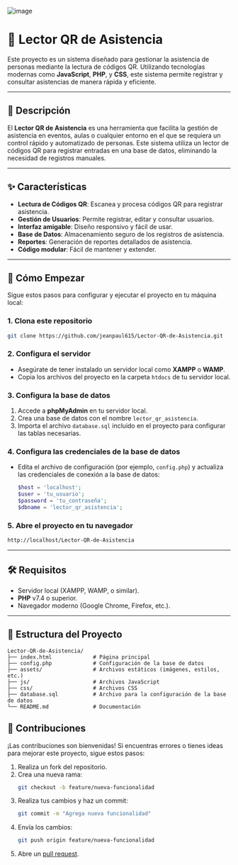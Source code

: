 ![image](https://github.com/user-attachments/assets/b1bbd41b-e990-472f-9a8a-977446fb77c2)

# 📸 Lector QR de Asistencia

Este proyecto es un sistema diseñado para gestionar la asistencia de personas mediante la lectura de códigos QR. Utilizando tecnologías modernas como **JavaScript**, **PHP**, y **CSS**, este sistema permite registrar y consultar asistencias de manera rápida y eficiente.

---

## 🌟 **Descripción**

El **Lector QR de Asistencia** es una herramienta que facilita la gestión de asistencia en eventos, aulas o cualquier entorno en el que se requiera un control rápido y automatizado de personas. Este sistema utiliza un lector de códigos QR para registrar entradas en una base de datos, eliminando la necesidad de registros manuales.

---

## ✨ **Características**

- **Lectura de Códigos QR**: Escanea y procesa códigos QR para registrar asistencia.
- **Gestión de Usuarios**: Permite registrar, editar y consultar usuarios.
- **Interfaz amigable**: Diseño responsivo y fácil de usar.
- **Base de Datos**: Almacenamiento seguro de los registros de asistencia.
- **Reportes**: Generación de reportes detallados de asistencia.
- **Código modular**: Fácil de mantener y extender.

---

## 🚀 **Cómo Empezar**

Sigue estos pasos para configurar y ejecutar el proyecto en tu máquina local:

### 1. **Clona este repositorio**

   ```bash
   git clone https://github.com/jeanpaul615/Lector-QR-de-Asistencia.git
   ```

### 2. **Configura el servidor**

- Asegúrate de tener instalado un servidor local como **XAMPP** o **WAMP**.
- Copia los archivos del proyecto en la carpeta `htdocs` de tu servidor local.

### 3. **Configura la base de datos**

1. Accede a **phpMyAdmin** en tu servidor local.
2. Crea una base de datos con el nombre `lector_qr_asistencia`.
3. Importa el archivo `database.sql` incluido en el proyecto para configurar las tablas necesarias.

### 4. **Configura las credenciales de la base de datos**

- Edita el archivo de configuración (por ejemplo, `config.php`) y actualiza las credenciales de conexión a la base de datos:

   ```php
   $host = 'localhost';
   $user = 'tu_usuario';
   $password = 'tu_contraseña';
   $dbname = 'lector_qr_asistencia';
   ```

### 5. **Abre el proyecto en tu navegador**

   ```bash
   http://localhost/Lector-QR-de-Asistencia
   ```

---

## 🛠️ **Requisitos**

- Servidor local (XAMPP, WAMP, o similar).
- **PHP** v7.4 o superior.
- Navegador moderno (Google Chrome, Firefox, etc.).

---

## 📂 **Estructura del Proyecto**

```
Lector-QR-de-Asistencia/
├── index.html             # Página principal
├── config.php             # Configuración de la base de datos
├── assets/                # Archivos estáticos (imágenes, estilos, etc.)
├── js/                    # Archivos JavaScript
├── css/                   # Archivos CSS
├── database.sql           # Archivo para la configuración de la base de datos
└── README.md              # Documentación
```


## 🤝 **Contribuciones**

¡Las contribuciones son bienvenidas! Si encuentras errores o tienes ideas para mejorar este proyecto, sigue estos pasos:

1. Realiza un fork del repositorio.
2. Crea una nueva rama:
   ```bash
   git checkout -b feature/nueva-funcionalidad
   ```
3. Realiza tus cambios y haz un commit:
   ```bash
   git commit -m "Agrega nueva funcionalidad"
   ```
4. Envía los cambios:
   ```bash
   git push origin feature/nueva-funcionalidad
   ```
5. Abre un [pull request](https://github.com/jeanpaul615/Lector-QR-de-Asistencia/pulls).
